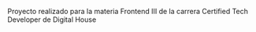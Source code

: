 Proyecto realizado para la materia Frontend III de la carrera Certified Tech Developer de Digital House